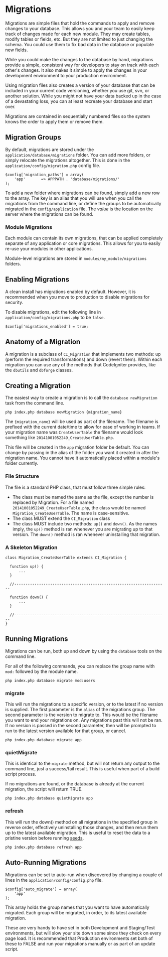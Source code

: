 # Migrations

Migrations are simple files that hold the commands to apply and remove changes to your database. This allows you and your team to easily keep track of changes made for each new module. They may create tables, modify tables or fields, etc. But they are not limited to just changing the schema. You could use them to fix bad data in the database or populate new fields.

While you could make the changes to the database by hand, migrations provide a simple, consistent way for developers to stay on track with each other's changes. It also makes it simple to apply the changes in your development environment to your production environment.

Using migration files also creates a version of your database that can be included in your current code versioning, whether you use git, svn, or another solution. While you might not have your data backed up in the case of a devastating loss, you can at least recreate your database and start over.

Migrations are contained in sequentially numbered files so the system knows the order to apply them or remove them.

## Migration Groups
By default, migrations are stored under the `application/database/migrations` folder. You can add more folders, or simply relocate the migrations altogether. This is done in the `application/config/migration.php` config file. 

	$config['migration_paths'] = array(
    	'app'       => APPPATH . 'database/migrations/'
	);

To add a new folder where migrations can be found, simply add a new row to the array. The key is an alias that you will use when you call the migrations from the command line, or define the groups to be automatically migrated in the `config/application` file. The *value* is the location on the server where the migrations can be found.

### Module Migrations
Each module can contain its own migrations, that can be applied completely separate of any application or core migrations. This allows for you to easily re-use your modules in other applications.

Module-level migrations are stored in `modules/my_module/migrations` folders.

## Enabling Migrations
A clean install has migrations enabled by default.  However, it is recommended when you move to production to disable migrations for security.

To disable migrations, edit the following line in `application/config/migrations.php` to be `false`.

    $config['migrations_enabled'] = true;


## Anatomy of a Migration
A migration is a subclass of `CI_Migration` that implements two methods: up (perform the required transformations) and down (revert them). Within each migration you can use any of the methods that CodeIgniter provides, like the `dbutils` and `dbforge` classes.


## Creating a Migration
The easiest way to create a migration is to call the `database newMigration` task from the command line.

	php index.php database newMigration {migration_name}
	
The `{migration_name}` will be used as part of the filename. The  filename is prefixed with the current date/time to allow for ease of working in teams. If your migration name was `CreateUserTable` the filename would look something like `20141001052249_CreateUserTable.php`. 

This file will be created in the `app` migration folder be default. You can change by passing in the alias of the folder you want it created in after the migration name. You cannot have it automatically placed within a module's folder currently.

### File Structure
The file is a standard PHP class, that must follow three simple rules:

* The class must be named the same as the file, except the number is replaced by Migration.  For a file named `20141001052249_CreateUserTable.php`, the class would be named `Migration_CreateUserTable`.  The name is case-sensitive.
* The class MUST extend the `CI_Migration` class
* The class MUST include two methods: `up()` and `down()`.  As the names imply, the `up()` method is ran whenever you are migrating up to that version.  The `down()` method is ran whenever uninstalling that migration.


### A Skeleton Migration

    class Migration_CreateUserTable extends CI_Migration {

      function up() {
          ...
      }

      //--------------------------------------------------------------------

      function down() {
          ...
      }

      //--------------------------------------------------------------------
    }

## Running Migrations
Migrations can be run, both up and down by using the `database` tools on the command line.

For all of the following commands, you can replace the group name with `mod:` followed by the module name. 

	php index.php database migrate mod:users

### migrate
This will run the migrations to a specific version, or to the latest if no version is supplied. The first parameter is the `alias` of the migrations group. The second parameter is the version to migrate to. This would be the filename you want to end your migrations on. Any migrations past this will not be ran. If no version is passed in the second parameter, then will be prompted to run to the latest version available for that group, or cancel.

	php index.php database migrate app

### quietMigrate
This is identical to the `migrate` method, but will not return any output to the command line, just a success/fail result. This is useful when part of a build script process.

If no migrations are found, or the database is already at the current migration, the script will return TRUE.

	php index.php database quietMigrate app

### refresh
This will run the down() method on all migrations in the specified group in reverse order, effectively uninstalling those changes, and then rerun them up to the latest available migration. This is useful to reset the data to a pristine version before running [seeds](database/seeds).

	php index.php database refresh app

## Auto-Running Migrations

Migrations can be set to auto-run when discovered by changing a couple of lines in the `application/config/config.php` file. 

	$config['auto_migrate'] = array(
        'app'  
    );

This array holds the group names that you want to have automatically migrated. Each group will be migrated, in order, to its latest available migration. 

These are very handy to have set in both Development and Staging/Test environments, but will slow your site down some since they check on every page load. It is recommended that Production environments set both of these to FALSE and run your migrations manually or as part of an update script.